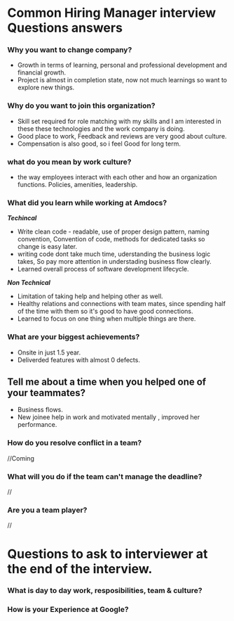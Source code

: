 # Common Hiring Manager interview Questions answers

### Why you want to change company?
- Growth in terms of learning, personal and professional development and financial growth.
- Project is almost in completion state, now not much learnings so want to explore new things.

### Why do you want to join this organization?
- Skill set required for role matching with my skills and I am interested in these these technologies and the work company is doing.
- Good place to work, Feedback and reviews are very good about culture.
- Compensation is also good, so i feel Good for long term.

### what do you mean by work culture?
- the way employees interact with each other and how an organization functions. Policies, amenities, leadership.

### What did you learn while working at Amdocs?
***Techincal***
- Write clean code - readable, use of proper design pattern, naming convention, Convention of code, methods for dedicated tasks so change is easy later.
- writing code dont take much time, uderstanding the business logic takes, So pay more attention in understading business flow clearly.
- Learned overall process of software development lifecycle.

***Non Technical***
- Limitation of taking help and helping other as well.
- Healthy relations and connections with team mates, since spending half of the time with them so it's good to have good connections.
- Learned to focus on one thing when multiple things are there.

### What are your biggest achievements? 
- Onsite in just 1.5 year.
- Deliverded features with almost 0 defects.

## Tell me about a time when you helped one of your teammates?
- Business flows.
- New joinee help in work and motivated mentally , improved her performance.


### How do you resolve conflict in a team?
//Coming

### What will you do if the team can't manage the deadline?
//


### Are you a team player?
//



# Questions to ask to interviewer at the end of the interview.

### What is day to day work, resposibilities, team & culture?

### How is your Experience at Google?
